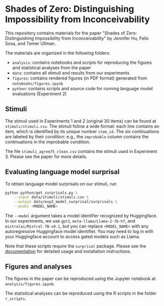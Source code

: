 # Shades of Zero: Distinguishing Impossibility from Inconceivability

This repository contains materials for the paper "Shades of Zero: Distinguishing Impossibility from Inconceivability"
by Jennifer Hu, Felix Sosa, and Tomer Ullman.

The materials are organized in the following folders:
- `analysis`: contains notebooks and scripts for reproducing the figures and
statistical analyses from the paper
- `data`: contains all stimuli and results from our experiments
- `figures`: contains rendered figures (in PDF format) generated from `notebooks/figures.ipynb`
- `python`: contains scripts and source code for running language model evaluations (Experiment 2)

## Stimuli

The stimuli used in Experiments 1 and 2 (original 30 items) can be found at
`stimuli/stimuli.csv`. The stimuli follow a wide format: each line contains an 
item, which is identified by its unique number `item_id`. The six continuations
are labeled by their condition: e.g., the `improbable` column contains the
continuations in the improbable condition.

The file `stimuli_agree75_clean.csv` contains the stimuli used in Experiment 3.
Please see the paper for more details.

## Evaluating language model surprisal

To obtain language model surprisals on our stimuli, run
```bash
python python/get_surprisals.py \
    --input data/stimuli/stimuli.csv \
    --output data/exp2_model_surprisal/surprisals \
    --model <MODEL_NAME>
```
The `--model` argument takes a model identifier recognized by Huggingface.
In our experiments, we use `gpt2`, `meta-llama/Llama-2-7b-hf`, and 
`mistralai/Mistral-7B-v0.1`, but you can replace `<MODEL_NAME>` with any 
autoregressive Huggingface model identifier. You may need to log in with your 
Huggingface account to access gated models such as Llama. 

Note that these scripts require the `surprisal` package.
Please see the [documentation](https://aalok-sathe.github.io/surprisal/surprisal.html)
for detailed usage and installation instructions.

## Figures and analyses

The figures in the paper can be reproduced using the Jupyter notebook at
`analysis/figures.ipynb`.

The statistical analyses can be reproduced using the R scripts in the folder
`r_scripts`.